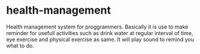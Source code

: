 # health-management
Health management system for proggrammers.
Basically it is use to make reminder for usefull activities such as
drink water at regular interval of time, eye exercise and physical exercise as same.
It will play sound to remind you what to do.

